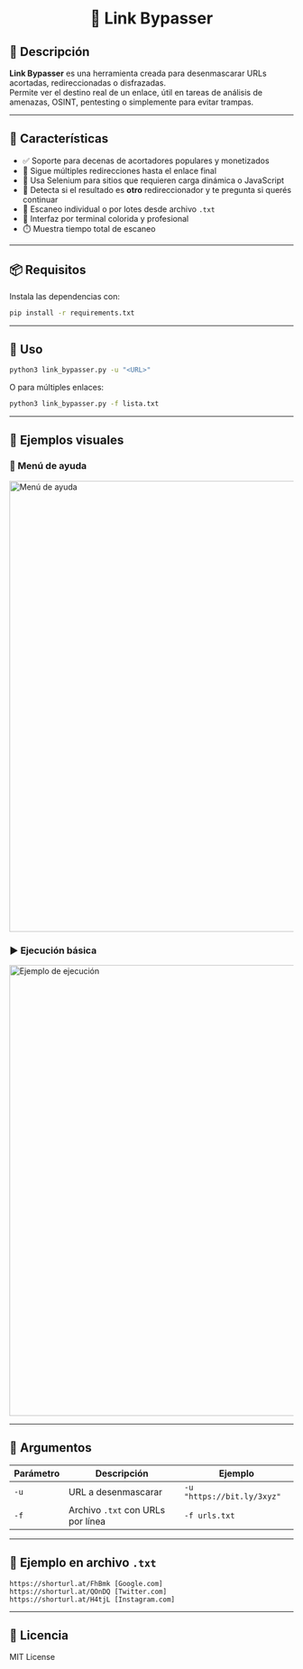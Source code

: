 <h1 align="center">🔗 Link Bypasser</h1>

## 🧠 Descripción

**Link Bypasser** es una herramienta creada para desenmascarar URLs acortadas, redireccionadas o disfrazadas.  
Permite ver el destino real de un enlace, útil en tareas de análisis de amenazas, OSINT, pentesting o simplemente para evitar trampas.

---

## 🚀 Características

- ✅ Soporte para decenas de acortadores populares y monetizados
- 🔁 Sigue múltiples redirecciones hasta el enlace final
- 🤖 Usa Selenium para sitios que requieren carga dinámica o JavaScript
- 🧠 Detecta si el resultado es **otro** redireccionador y te pregunta si querés continuar
- 📁 Escaneo individual o por lotes desde archivo `.txt`
- 🎨 Interfaz por terminal colorida y profesional
- ⏱️ Muestra tiempo total de escaneo

---

## 📦 Requisitos

Instala las dependencias con:

```bash
pip install -r requirements.txt
```

---

## 🧪 Uso

```bash
python3 link_bypasser.py -u "<URL>"
```

O para múltiples enlaces:

```bash
python3 link_bypasser.py -f lista.txt
```

---

## 📸 Ejemplos visuales

### 🧾 Menú de ayuda

<img src="https://i.ibb.co/d0jgHL36/screenshot-21042025-010925.png" width="800" alt="Menú de ayuda"/>

### ▶️ Ejecución básica

<img src="https://i.ibb.co/gbZ14QrN/screenshot-21042025-010601.png" width="800" alt="Ejemplo de ejecución"/>

---

## 📌 Argumentos

| Parámetro | Descripción                          | Ejemplo                           |
|-----------|--------------------------------------|-----------------------------------|
| `-u`      | URL a desenmascarar                  | `-u "https://bit.ly/3xyz"`        |
| `-f`      | Archivo `.txt` con URLs por línea     | `-f urls.txt`                     |

---

## 🎯 Ejemplo en archivo `.txt`

```
https://shorturl.at/FhBmk [Google.com]
https://shorturl.at/QOnDQ [Twitter.com]
https://shorturl.at/H4tjL [Instagram.com]
```

---

## 📖 Licencia

MIT License

